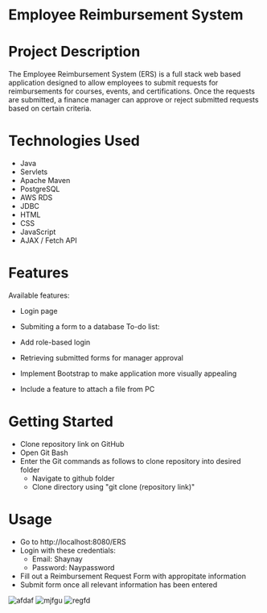 # Employee Reimbursement System 
# Project Description 
The Employee Reimbursement System (ERS) is a full stack web based application designed to allow employees to submit requests for reimbursements for courses, events, and certifications. Once the requests are submitted, a finance manager can approve or reject submitted requests based on certain criteria.
# Technologies Used
* Java
* Servlets
* Apache Maven
* PostgreSQL
* AWS RDS
* JDBC
* HTML
* CSS
* JavaScript
* AJAX / Fetch API
# Features
Available features:

* Login page
* Submiting a form to a database
To-do list:

* Add role-based login
* Retrieving submitted forms for manager approval
* Implement Bootstrap to make application more visually appealing
* Include a feature to attach a file from PC
# Getting Started
* Clone repository link on GitHub
* Open Git Bash
* Enter the Git commands as follows to clone repository into desired folder
  * Navigate to github folder
  * Clone directory using "git clone (repository link)"
# Usage
* Go to http://localhost:8080/ERS
* Login with these credentials:
  * Email: Shaynay
  * Password: Naypassword
* Fill out a Reimbursement Request Form with appropitate information
* Submit form once all relevant information has been entered

![afdaf](https://user-images.githubusercontent.com/86751429/157699845-fcd76c7e-9b66-4245-8493-3e65821278a7.png)
![mjfgu](https://user-images.githubusercontent.com/86751429/157700204-5227ff38-3a77-4e07-8660-020d217259ef.png)
![regfd](https://user-images.githubusercontent.com/86751429/157700221-e1d8d0d6-f58e-4014-b473-626364cddf2a.png)


